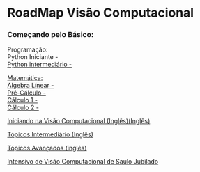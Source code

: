 # RoadMap Visão Computacional



<h3>Começando pelo Básico:</h3>

<p>Programação:<br>
Python Iniciante - <a href="https://youtu.be/S9uPNppGsGo"</a><br>
Python intermediário - <br></p>


<p>Matemática:<br>
Algebra Línear - <br>
Pré-Cálculo - <br>
Cálculo 1 - <br>
Cálculo 2 -<br><p/>


Iniciando na Visão Computacional (Inglês)(Inglês)


Tópicos Intermediário (Inglês)

Tópicos Avançados (inglês)

Intensivo de Visão Computacional de Saulo Jubilado

